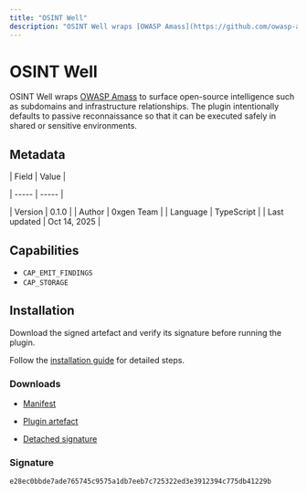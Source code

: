 ```yaml
---
title: "OSINT Well"
description: "OSINT Well wraps [OWASP Amass](https://github.com/owasp-amass/amass) to surface open-source intelligence such as subdomains and infrastructure relationships. The plugin intentionally defaults to passive reconnaissance so that it can be executed safely in shared or sensitive environments."
---
```


# OSINT Well

OSINT Well wraps [OWASP Amass](https://github.com/owasp-amass/amass) to surface open-source intelligence such as subdomains and infrastructure relationships. The plugin intentionally defaults to passive reconnaissance so that it can be executed safely in shared or sensitive environments.

## Metadata

| Field | Value |

| ----- | ----- |

| Version | 0.1.0 |
| Author | 0xgen Team |
| Language | TypeScript |
| Last updated | Oct 14, 2025 |


## Capabilities

- `CAP_EMIT_FINDINGS`
- `CAP_STORAGE`


## Installation

Download the signed artefact and verify its signature before running the plugin.

Follow the [installation guide](https://github.com/RowanDark/0xgen/tree/HEAD/plugins/osint-well#installation) for detailed steps.


### Downloads

- [Manifest](https://raw.githubusercontent.com/RowanDark/0xgen/HEAD/plugins/osint-well/manifest.json)

- [Plugin artefact](https://raw.githubusercontent.com/RowanDark/0xgen/HEAD/plugins/osint-well/plugin.js)

- [Detached signature](https://raw.githubusercontent.com/RowanDark/0xgen/HEAD/plugins/osint-well/plugin.js.sig)


### Signature

`e28ec0bbde7ade765745c9575a1db7eeb7c725322ed3e3912394c775db41229b`
